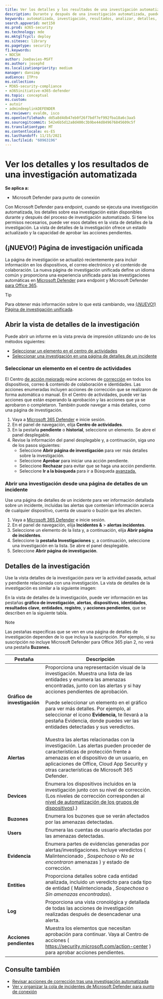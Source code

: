 ```yaml
---
title: Ver los detalles y los resultados de una investigación automatizada
description: Durante y después de una investigación automatizada, puede ver los resultados y los resultados clave
keywords: automatizada, investigación, resultados, analizar, detalles, corrección, autoair
search.appverid: met150
ms.prod: m365-security
ms.technology: mde
ms.mktglfcycl: deploy
ms.sitesec: library
ms.pagetype: security
f1.keywords:
- NOCSH
author: JoeDavies-MSFT
ms.author: josephd
ms.localizationpriority: medium
manager: dansimp
audience: ITPro
ms.collection:
- M365-security-compliance
- m365initiative-m365-defender
ms.topic: conceptual
ms.custom:
- autoir
- admindeeplinkDEFENDER
ms.reviewer: evaldm, isco
ms.openlocfilehash: dd5a8d4db47eb0f26f7bdf7ef992fba18a6c3aa5
ms.sourcegitcommit: 542e6b5d12a8d400c3b9be44d849676845609c5f
ms.translationtype: MT
ms.contentlocale: es-ES
ms.lasthandoff: 11/15/2021
ms.locfileid: "60963196"
---
```

# <a name="view-the-details-and-results-of-an-automated-investigation"></a>Ver los detalles y los resultados de una investigación automatizada

**Se aplica a:**
- Microsoft Defender para punto de conexión

Con Microsoft Defender para [](automated-investigations.md) endpoint, cuando se ejecuta una investigación automatizada, los detalles sobre esa investigación están disponibles durante y después del proceso de investigación automatizado. Si tiene los permisos necesarios, puede ver esos detalles en la vista de detalles de la investigación. La vista de detalles de la investigación ofrece un estado actualizado y la capacidad de aprobar las acciones pendientes.

## <a name="new-unified-investigation-page"></a>(¡NUEVO!) Página de investigación unificada

La página de investigación se actualizó recientemente para incluir información en los dispositivos, el correo electrónico y el contenido de colaboración. La nueva página de investigación unificada define un idioma común y proporciona una experiencia unificada para las investigaciones automáticas en [Microsoft Defender](microsoft-defender-endpoint.md) para endpoint y Microsoft Defender [para Office 365](/microsoft-365/security/office-365-security/office-365-atp).

> [!TIP]
> Para obtener más información sobre lo que está cambiando, vea [(¡NUEVO!) Página de investigación unificada](/microsoft-365/security/mtp/mtp-autoir-results).

## <a name="open-the-investigation-details-view"></a>Abrir la vista de detalles de la investigación

Puede abrir un informe en la vista previa de impresión utilizando uno de los métodos siguientes:

- [Seleccionar un elemento en el centro de actividades](#select-an-item-in-the-action-center)
- [Seleccionar una investigación en una página de detalles de un incidente](#open-an-investigation-from-an-incident-details-page)

### <a name="select-an-item-in-the-action-center"></a>Seleccionar un elemento en el centro de actividades

El Centro [de acción mejorado](auto-investigation-action-center.md) reúne acciones de [corrección](manage-auto-investigation.md#remediation-actions) en todos los dispositivos, correo & contenido de colaboración e identidades. Las acciones enumeradas incluyen acciones de corrección que se realizaron de forma automática o manual. En el Centro de actividades, puede ver las acciones que están esperando la aprobación y las acciones que ya se aprobaron o completaron. También puede navegar a más detalles, como una página de investigación.

1. Vaya a <a href="https://go.microsoft.com/fwlink/p/?linkid=2077139" target="_blank">Microsoft 365 Defender</a> e inicie sesión.
2. En el panel de navegación, elija **Centro de actividades**.
3. En la pestaña **pendiente** o **historial**, seleccione un elemento. Se abre el panel desplegable.
4. Revise la información del panel desplegable y, a continuación, siga uno de los pasos siguientes:
   - Seleccione **Abrir página de investigación** para ver más detalles sobre la investigación.
   - Seleccione **Aprobar** para iniciar una acción pendiente.
   - Seleccione **Rechazar** para evitar que se haga una acción pendiente.
   - Seleccione **Ir a la búsqueda** para ir a Búsqueda [avanzada.](advanced-hunting-overview.md)

### <a name="open-an-investigation-from-an-incident-details-page"></a>Abrir una investigación desde una página de detalles de un incidente

Use una página de detalles de un incidente para ver información detallada sobre un incidente, incluidas las alertas que contenían información acerca de cualquier dispositivo, cuenta de usuario o buzón que les afecten.

1. Vaya a <a href="https://go.microsoft.com/fwlink/p/?linkid=2077139" target="_blank">Microsoft 365 Defender</a> e inicie sesión.
2. En el panel de navegación, elija **Incidentes &** \> **alertas incidentes**.
3. Seleccione un elemento de la lista y, a continuación, elija **Abrir página de incidentes**.
4. Seleccione la **pestaña Investigaciones** y, a continuación, seleccione una investigación en la lista. Se abre el panel desplegable.
5. Seleccione **Abrir página de investigación**.

## <a name="investigation-details"></a>Detalles de la investigación

Use la vista detalles de la investigación para ver la actividad pasada, actual y pendiente relacionada con una investigación. La vista de detalles de la investigación es similar a la siguiente imagen:

En la vista de detalles de la investigación, puede ver información en las pestañas **gráfico de investigación**, **alertas**, **dispositivos**, **identidades**, **resultados clave**, **entidades**, **registro**, y **acciones pendientes**, que se describen en la siguiente tabla.

> [!NOTE]
> Las pestañas específicas que se ven en una página de detalles de investigación dependen de lo que incluya la suscripción. Por ejemplo, si su suscripción no incluye Microsoft Defender para Office 365 plan 2, no verá una pestaña **Buzones.**

|Pestaña|Descripción|
|---|---|
|**Gráfico de investigación**|Proporciona una representación visual de la investigación. Muestra una lista de las entidades y enumera las amenazas encontradas, junto con las alertas y si hay acciones pendientes de aprobación. <p> Puede seleccionar un elemento en el gráfico para ver más detalles. Por ejemplo, al seleccionar el icono  **Evidencia,** te llevará a la pestaña Evidencia, donde puedes ver las entidades detectadas y sus veredictos.|
|**Alertas**|Muestra las alertas relacionadas con la investigación. Las alertas pueden proceder de características de protección frente a amenazas en el dispositivo de un usuario, en aplicaciones de Office, Cloud App Security y otras características de Microsoft 365 Defender.|
|**Devices**|Enumera los dispositivos incluidos en la investigación junto con su nivel de corrección. (Los niveles de corrección corresponden al [nivel de automatización de los grupos de dispositivos](automation-levels.md)).)|
|**Buzones**|Enumera los buzones que se verán afectados por las amenazas detectadas.|
|**Users**|Enumera las cuentas de usuario afectadas por las amenazas detectadas.|
|**Evidencia**|Enumera partes de evidencias generadas por alertas/investigaciones. Incluye veredictos ( Malintencionado , *Sospechoso* o *No se encontraron* amenazas ) y estado de corrección.|
|**Entities**|Proporciona detalles sobre cada entidad analizada, incluido un veredicto para cada tipo de entidad ( Malintencionada , *Sospechosa* o *Sin amenazas encontradas*).|
|**Log**|Proporciona una vista cronológica y detallada de todas las acciones de investigación realizadas después de desencadenar una alerta.|
|**Acciones pendientes**|Muestra los elementos que necesitan aprobación para continuar. Vaya al Centro de acciones ( <https://security.microsoft.com/action-center> ) para aprobar acciones pendientes.|

## <a name="see-also"></a>Consulte también

- [Revisar acciones de corrección tras una investigación automatizada](manage-auto-investigation.md)
- [Ver y organizar la cola de incidentes de Microsoft Defender para punto de conexión](view-incidents-queue.md)

